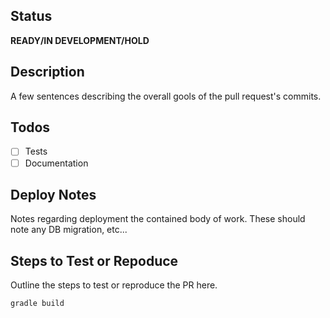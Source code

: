## Status
**READY/IN DEVELOPMENT/HOLD**

## Description
A few sentences describing the overall gools of the pull request's commits.

## Todos
- [ ] Tests
- [ ] Documentation

## Deploy Notes
Notes regarding deployment the contained body of work. These should note any DB migration, etc...

## Steps to Test or Repoduce
Outline the steps to test or reproduce the PR here.

```
gradle build
```
   